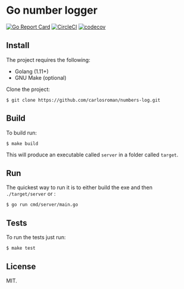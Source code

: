 Go number logger
==================

[![Go Report Card](https://goreportcard.com/badge/github.com/carlosroman/numbers-log)](https://goreportcard.com/report/github.com/carlosroman/numbers-log)
[![CircleCI](https://circleci.com/gh/carlosroman/numbers-log.svg?style=svg)](https://circleci.com/gh/carlosroman/numbers-log)
[![codecov](https://codecov.io/gh/carlosroman/numbers-log/branch/master/graph/badge.svg)](https://codecov.io/gh/carlosroman/numbers-log)



## Install

The project requires the following:
* Golang (1.11+)
* GNU Make (optional)

Clone the project:

```
$ git clone https://github.com/carlosroman/numbers-log.git
```

## Build

To build run:
```
$ make build
```
This will produce an executable called `server` in a folder called `target`.

## Run

The quickest way to run it is to either build the exe and then `./target/server` or :

```
$ go run cmd/server/main.go
```

## Tests

To run the tests just run:

```
$ make test
```

## License

MIT.
